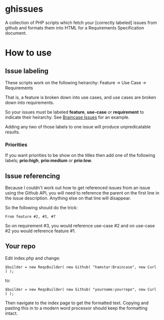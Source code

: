 ghissues
========

A collection of PHP scripts which fetch your [correctly labeled] issues from github and formats them into HTML for a Requirements Specification document.


# How to use

## Issue labeling

These scripts work on the following heirarchy: Feature -> Use Case -> Requirements

That is, a feature is broken down into use cases, and use cases are broken down into requirements.

So your issues must be labeled **feature**, **use-case** or **requirement** to indicate their heirarchy.  See [Braincase Issues](http://github.com/hamstar/Braincase/issues) for an example.

Adding any two of those labels to one issue will produce unpredicatable results.

### Priorities

If you want priorities to be show on the titles then add one of the following labels; **prio:high**, **prio:medium** or **prio:low**.

## Issue referencing

Because I couldn't work out how to get referenced issues from an issue using the Github API, you will need to reference the parent on the first line in the issue description.  Anything else on that line will disappear.

So the following should do the trick:

```From feature #2, #3, #7```

So on requirement #3, you would reference use-case #2 and on use-case #2 you would reference feature #1.

## Your repo

Edit index.php and change:

```$builder = new ReqsBuilder( new Github( "hamstar:Braincase", new Curl ) );```

to:

```$builder = new ReqsBuilder( new Github( "yourname:yourrepo", new Curl ) );```

Then navigate to the index page to get the formatted text.  Copying and pasting this in to a modern word processor should keep the formatting intact.